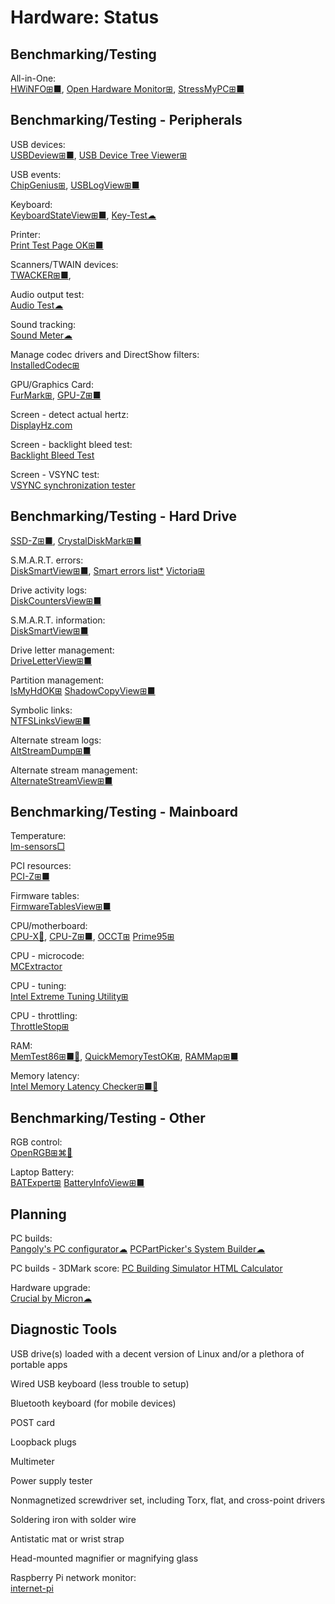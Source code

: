 # Hardware: Status

## Benchmarking/Testing

All-in-One:  
[HWiNFO⊞■](https://www.hwinfo.com/),
[Open Hardware Monitor⊞](https://openhardwaremonitor.org/),
[StressMyPC⊞■](https://www.softwareok.com/?seite=Microsoft/StressMyPC)

## Benchmarking/Testing - Peripherals

USB devices:  
[USBDeview⊞■](https://www.nirsoft.net/utils/usb_devices_view.html),
[USB Device Tree Viewer⊞](https://www.uwe-sieber.de/usbtreeview_e.html)

USB events:  
[ChipGenius⊞](https://chipgenius.en.lo4d.com/windows),
[USBLogView⊞■](https://www.nirsoft.net/utils/usb_log_view.html)

Keyboard:  
[KeyboardStateView⊞■](https://www.nirsoft.net/utils/keyboard_state_view.html),
[Key-Test☁](https://en.key-test.ru/)

Printer:  
[Print Test Page OK⊞■](https://softwareok.com/?seite=Microsoft%2FPrint.Test.Page.OK)

Scanners/TWAIN devices:  
[TWACKER⊞■](https://www.dynamsoft.com/web-twain/docs/faq/How-to-use-TWACKER-to-check-if-your-device-is-TWAIN-Compliant.html),

Audio output test:  
[Audio Test☁](https://webbrowsertools.com/audio-test/)

Sound tracking:  
[Sound Meter☁](https://webbrowsertools.com/sound-meter/)

Manage codec drivers and DirectShow filters:  
[InstalledCodec⊞](https://www.nirsoft.net/utils/installed_codec.html)

GPU/Graphics Card:  
[FurMark⊞](https://www.geeks3d.com/furmark/),
[GPU-Z⊞■](https://www.techpowerup.com/gpuz/)

Screen - detect actual hertz:  
[DisplayHz.com](https://www.displayhz.com/)

Screen - backlight bleed test:  
[Backlight Bleed Test](https://lightbleedtest.com/)

Screen - VSYNC test:  
[VSYNC synchronization tester](https://www.vsynctester.com/)

## Benchmarking/Testing - Hard Drive
  
[SSD-Z⊞■](http://aezay.dk/aezay/ssdz/),
[CrystalDiskMark⊞■](https://crystalmark.info/en/software/crystaldiskmark/)

S.M.A.R.T. errors:  
[DiskSmartView⊞■](https://www.nirsoft.net/utils/disk_smart_view.html),
[Smart errors list*](https://hetmanrecovery.com/recovery_news/smart-errors)
[Victoria⊞](https://hdd.by/victoria/)

Drive activity logs:  
[DiskCountersView⊞■](https://www.nirsoft.net/utils/disk_counters_view.html)

S.M.A.R.T. information:  
[DiskSmartView⊞■](https://www.nirsoft.net/utils/disk_smart_view.html)

Drive letter management:  
[DriveLetterView⊞■](https://www.nirsoft.net/utils/drive_letter_view.html)

Partition management:  
[IsMyHdOK⊞](https://softwareok.com/?seite=Microsoft%2FIsMyHdOK)
[ShadowCopyView⊞■](https://www.nirsoft.net/utils/shadow_copy_view.html)

Symbolic links:  
[NTFSLinksView⊞■](https://www.nirsoft.net/utils/ntfs_links_view.html)

Alternate stream logs:  
[AltStreamDump⊞■](https://www.nirsoft.net/utils/alternate_stream_dump.html)

Alternate stream management:  
[AlternateStreamView⊞■](https://www.nirsoft.net/utils/alternate_data_streams.html)

## Benchmarking/Testing - Mainboard

Temperature:  
[lm-sensors□](https://github.com/lm-sensors/lm-sensors)

PCI resources:  
[PCI-Z⊞■](https://www.pci-z.com/)

Firmware tables:  
[FirmwareTablesView⊞■](https://www.nirsoft.net/utils/firmware_tables_view.html)

CPU/motherboard:  
[CPU-X🐧](https://x0rg.github.io/CPU-X/),
[CPU-Z⊞■](https://www.cpuid.com/softwares/cpu-z.html),
[OCCT⊞](https://www.ocbase.com/)
[Prime95⊞](https://prime95.en.lo4d.com/windows)

CPU - microcode:  
[MCExtractor](https://github.com/platomav/MCExtractor)

CPU  - tuning:  
[Intel Extreme Tuning Utility⊞](https://www.intel.com/content/www/us/en/download/17881/intel-extreme-tuning-utility-intel-xtu.html)

CPU - throttling:  
[ThrottleStop⊞](https://www.techpowerup.com/download/techpowerup-throttlestop/)

RAM:  
[MemTest86⊞■🐧](https://www.memtest86.com/),
[QuickMemoryTestOK⊞](https://softwareok.com/?seite=Microsoft%2FQuickMemoryTestOK),
[RAMMap⊞■](https://docs.microsoft.com/en-us/sysinternals/downloads/rammap)

Memory latency:  
[Intel Memory Latency Checker⊞■🐧](https://software.intel.com/content/www/us/en/develop/articles/intelr-memory-latency-checker.html)

## Benchmarking/Testing - Other

RGB control:  
[OpenRGB⊞⌘🐧](https://gitlab.com/CalcProgrammer1/OpenRGB)

Laptop Battery:  
[BATExpert⊞](https://kcsoftwares.com/?batexpert)
[BatteryInfoView⊞■](https://www.nirsoft.net/utils/battery_information_view.html)

## Planning

PC builds:  
[Pangoly's PC configurator☁](https://pangoly.com/en/pc-configurator)
[PCPartPicker's System Builder☁](https://pcpartpicker.com/list/)

PC builds - 3DMark score:
[PC Building Simulator HTML Calculator](https://jacobwklein.github.io/PC-Building-Simulator/HTML-Calculator/Current-Version/PC-Building-Simulator-HTML-Calculator.html)

Hardware upgrade:  
[Crucial by Micron☁](https://www.crucial.com/)

## Diagnostic Tools

USB drive(s) loaded with a decent version of Linux and/or a plethora of portable apps

Wired USB keyboard (less trouble to setup)

Bluetooth keyboard (for mobile devices)

POST card

Loopback plugs

Multimeter

Power supply tester

Nonmagnetized screwdriver set, including Torx, flat, and cross-point drivers

Soldering iron with solder wire

Antistatic mat or wrist strap

Head-mounted magnifier or magnifying glass

Raspberry Pi network monitor:  
[internet-pi](https://github.com/geerlingguy/internet-pi)
